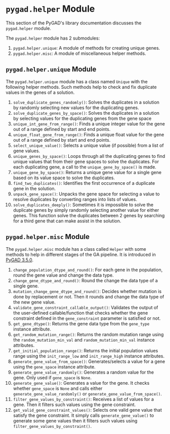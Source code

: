 # `pygad.helper` Module

This section of the PyGAD's library documentation discusses the `pygad.helper` module. 

The `pygad.helper` module has 2 submodules:

1. `pygad.helper.unique`: A module of methods for creating unique genes.
2. `pygad.helper.misc`: A module of miscellaneous helper methods.

## `pygad.helper.unique` Module

The `pygad.helper.unique` module has a class named `Unique` with the following helper methods. Such methods help to check and fix duplicate values in the genes of a solution.

1. `solve_duplicate_genes_randomly()`: Solves the duplicates in a solution by randomly selecting new values for the duplicating genes.
2. `solve_duplicate_genes_by_space()`: Solves the duplicates in a solution by selecting values for the duplicating genes from the gene space
3. `unique_int_gene_from_range()`: Finds a unique integer value for the gene out of a range defined by start and end points.
4. `unique_float_gene_from_range()`: Finds a unique float value for the gene out of a range defined by start and end points.
5. `select_unique_value()`: Selects a unique value (if possible) from a list of gene values.
6. `unique_genes_by_space()`: Loops through all the duplicating genes to find unique values that from their gene spaces to solve the duplicates. For each duplicating gene, a call to the `unique_gene_by_space()` is made.
7. `unique_gene_by_space()`: Returns a unique gene value for a single gene based on its value space to solve the duplicates.
8. `find_two_duplicates()`: Identifies the first occurrence of a duplicate gene in the solution.
9. `unpack_gene_space()`: Unpacks the gene space for selecting a value to resolve duplicates by converting ranges into lists of values.
10. `solve_duplicates_deeply()`: Sometimes it is impossible to solve the duplicate genes by simply randomly selecting another value for either genes. This function solve the duplicates between 2 genes by searching for a third gene that can make assist in the solution.

## `pygad.helper.misc` Module

The `pygad.helper.misc` module has a class called `Helper` with some methods to help in different stages of the GA pipeline. It is introduced in [PyGAD 3.5.0](https://pygad.readthedocs.io/en/latest/releases.html#pygad-3-5-0).

1. `change_population_dtype_and_round()`: For each gene in the population, round the gene value and change the data type.
2. `change_gene_dtype_and_round()`: Round the change the data type of a single gene.
3. `mutation_change_gene_dtype_and_round()`: Decides whether mutation is done by replacement or not. Then it rounds and change the data type of the new gene value.
4. `validate_gene_constraint_callable_output()`: Validates the output of the user-defined callable/function that checks whether the gene constraint defined in the `gene_constraint` parameter is satisfied or not.
5. `get_gene_dtype()`: Returns the gene data type from the `gene_type` instance attribute.
6. `get_random_mutation_range()`: Returns the random mutation range using the `random_mutation_min_val` and `random_mutation_min_val` instance attributes.
7. `get_initial_population_range()`: Returns the initial population values range using the `init_range_low` and `init_range_high` instance attributes.
8. `generate_gene_value_from_space()`: Generates/selects a value for a gene using the `gene_space` instance attribute.
9. `generate_gene_value_randomly()`: Generates a random value for the gene. Only used if `gene_space` is `None`.
10. `generate_gene_value()`: Generates a value for the gene. It checks whether `gene_space` is `None` and calls either `generate_gene_value_randomly()` or `generate_gene_value_from_space()`.
11. `filter_gene_values_by_constraint()`: Receives a list of values for a gene. Then it filters such values using the gene constraint.
12. `get_valid_gene_constraint_values()`: Selects one valid gene value that satisfy the gene constraint. It simply calls `generate_gene_value()` to generate some gene values then it filters such values using `filter_gene_values_by_constraint()`.

